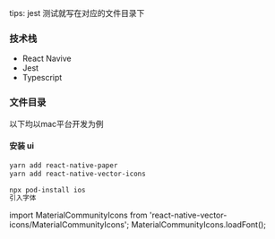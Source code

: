 tips: jest 测试就写在对应的文件目录下  

### 技术栈
- React Navive
- Jest
- Typescript

### 文件目录

以下均以mac平台开发为例
#### 安装 ui
```bash
yarn add react-native-paper
yarn add react-native-vector-icons

npx pod-install ios
引入字体
```
import MaterialCommunityIcons from 'react-native-vector-icons/MaterialCommunityIcons';
MaterialCommunityIcons.loadFont();

```

